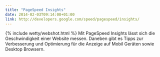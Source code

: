 ```yaml
---
title: "PageSpeed Insights"
date: 2014-02-03T09:14:08+01:00
link: http://developers.google.com/speed/pagespeed/insights/
---
```

{% include wetty/webshot.html %} Mit PageSpeed Insights lässt sich die Geschwindigkeit einer Website messen. Daneben gibt es Tipps zur Verbesserung und Optimierung für die Anzeige auf Mobil Geräten sowie Desktop Browsern.